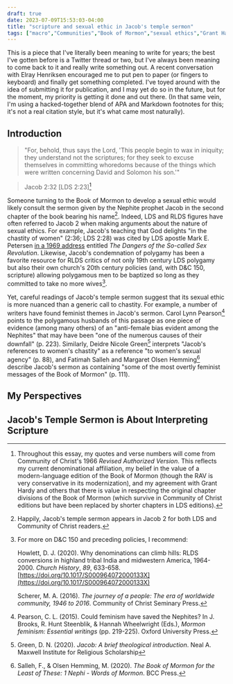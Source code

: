 ```yaml
---
draft: true
date: 2023-07-09T15:53:03-04:00
title: "scripture and sexual ethic in Jacob's temple sermon"
tags: ["macro","Communities","Book of Mormon","sexual ethics","Grant Hardy"]
---
```

This is a piece that I've literally been meaning to write for years; the best I've gotten before is a Twitter thread or two, but I've always been meaning to come back to it and really write something out. A recent conversation with Elray Henriksen encouraged me to put pen to paper (or fingers to keyboard) and finally get something completed. I've toyed around with the idea of submitting it for publication, and I may yet do so in the future, but for the moment, my priority is getting it done and out there. (In that same vein, I'm using a hacked-together blend of APA and Markdown footnotes for this; it's not a real citation style, but it's what came most naturally). 

## Introduction

> "For, behold, thus says the Lord, 'This people begin to wax in iniquity; they understand not the scriptures; for they seek to excuse themselves in committing whoredoms because of the things which were written concerning David and Solomon his son.'"

> Jacob 2:32 [LDS 2:23][^1]

[^1]: Throughout this essay, my quotes and verse numbers will come from Community of Christ's 1966 *Revised Authorized Version*. This reflects my current denominational affiliation, my belief in the value of a modern-language edition of the Book of Mormon (though the RAV is very conservative in its modernization), and my agreement with Grant Hardy and others that there is value in respecting the original chapter divisions of the Book of Mormon (which survive in Community of Christ editions but have been replaced by shorter chapters in LDS editions).

Someone turning to the Book of Mormon to develop a sexual ethic would likely consult the sermon given by the Nephite prophet Jacob in the second chapter of the book bearing his name[^2]. Indeed, LDS and RLDS figures have often referred to Jacob 2 when making arguments about the nature of sexual ethics. For example, Jacob's teaching that God delights "in the chastity of women" (2:36; LDS 2:28) was cited by LDS apostle Mark E. Petersen [in a 1969 address](https://scriptures.byu.edu/#0cf0228:t694$25858:c0cf0228) entitled *The Dangers of the So-called Sex Revolution*. Likewise, Jacob's condemnation of polygamy has been a favorite resource for RLDS critics of not only 19th century LDS polygamy but also their own church's 20th century policies (and, with D&C 150, scripture) allowing polygamous men to be baptized so long as they committed to take no more wives[^3].

[^2]: Happily, Jacob's temple sermon appears in Jacob 2 for both LDS and Community of Christ readers.

[^3]: For more on D&C 150 and preceding policies, I recommend:  
  
	Howlett, D. J. (2020). Why denominations can climb hills: RLDS conversions in highland tribal India and midwestern America, 1964-2000. *Church History*, *89*, 633-658. [https://doi.org/10.1017/S000964072000133X](https://doi.org/10.1017/S000964072000133X)
	
	Scherer, M. A. (2016). *The journey of a people: The era of worldwide community, 1946 to 2016*. Community of Christ Seminary Press.

Yet, careful readings of Jacob's temple sermon suggest that its sexual ethic is more nuanced than a generic call to chastity. For example, a number of writers have found feminist themes in Jacob's sermon. Carol Lynn Pearson[^4] points to the polygamous husbands of this passage as one piece of evidence (among many others) of an "anti-female bias evident among the Nephites" that may have been "one of the numerous causes of their downfall" (p. 223). Similarly, Deidre Nicole Green[^5] interprets "Jacob's references to women's chastity" as a reference "to women's sexual agency" (p. 88), and Fatimah Salleh and Margaret Olsen Hemming[^6] describe Jacob's sermon as containing "some of the most overtly feminist messages of the Book of Mormon" (p. 111). 

[^4]: Pearson, C. L. (2015). Could feminism have saved the Nephites? In J. Brooks, R. Hunt Steenblik, & Hannah Wheelwright (Eds.), *Mormon feminism: Essential writings* (pp. 219-225). Oxford University Press.

[^5]: Green, D. N. (2020). *Jacob: A brief theological introduction*. Neal A. Maxwell Institute for Religious Scholarship

[^6]: Salleh, F., & Olsen Hemming, M. (2020). *The Book of Mormon for the Least of These: 1 Nephi - Words of Mormon*. BCC Press.

## My Perspectives



## Jacob's Temple Sermon is About Interpreting Scripture


